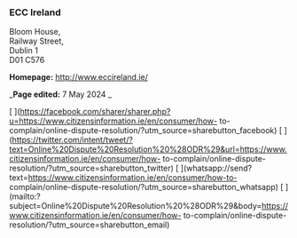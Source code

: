 ###  ECC Ireland

Bloom House,  
Railway Street,  
Dublin 1  
D01 C576

**Homepage:** [ http://www.eccireland.ie/ ](http://www.eccireland.ie/)

_**Page edited:** 7 May 2024 _

[
](https://facebook.com/sharer/sharer.php?u=https://www.citizensinformation.ie/en/consumer/how-
to-complain/online-dispute-resolution/?utm_source=sharebutton_facebook) [
](https://twitter.com/intent/tweet/?text=Online%20Dispute%20Resolution%20%28ODR%29&url=https://www.citizensinformation.ie/en/consumer/how-
to-complain/online-dispute-resolution/?utm_source=sharebutton_twitter) [
](whatsapp://send?text=https://www.citizensinformation.ie/en/consumer/how-to-
complain/online-dispute-resolution/?utm_source=sharebutton_whatsapp) [
](mailto:?subject=Online%20Dispute%20Resolution%20%28ODR%29&body=https://www.citizensinformation.ie/en/consumer/how-
to-complain/online-dispute-resolution/?utm_source=sharebutton_email) [
](javascript:void\(0\))

